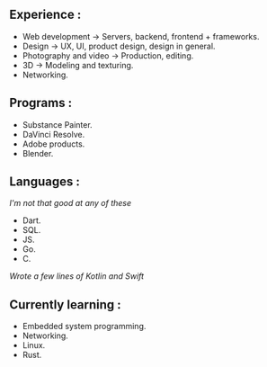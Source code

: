 ## Experience : ##

- Web development -> Servers, backend, frontend + frameworks.
- Design -> UX, UI, product design, design in general.
- Photography and video -> Production, editing.
- 3D -> Modeling and texturing.
- Networking.

## Programs : ##

- Substance Painter.
- DaVinci Resolve.
- Adobe products.
- Blender.

## Languages : ##
*I'm not that good at any of these*

- Dart.
- SQL.
- JS.
- Go.
- C.

*Wrote a few lines of Kotlin and Swift*

## Currently learning : ##

- Embedded system programming.
- Networking.
- Linux.
- Rust.
